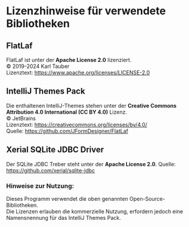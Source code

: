 # Lizenzhinweise für verwendete Bibliotheken

## FlatLaf
FlatLaf ist unter der **Apache License 2.0** lizenziert.  
© 2019-2024 Karl Tauber  
Lizenztext: https://www.apache.org/licenses/LICENSE-2.0  

## IntelliJ Themes Pack
Die enthaltenen IntelliJ-Themes stehen unter der **Creative Commons Attribution 4.0 International (CC BY 4.0)** Lizenz.  
© JetBrains  
Lizenztext: https://creativecommons.org/licenses/by/4.0/  
Quelle: https://github.com/JFormDesigner/FlatLaf  

## Xerial SQLite JDBC Driver
Der SQLite JDBC Treber steht unter der **Apache License 2.0**.
Quelle: https://github.com/xerial/sqlite-jdbc

### Hinweise zur Nutzung:
Dieses Programm verwendet die oben genannten Open-Source-Bibliotheken.  
Die Lizenzen erlauben die kommerzielle Nutzung, erfordern jedoch eine Namensnennung für das IntelliJ Themes Pack.  
